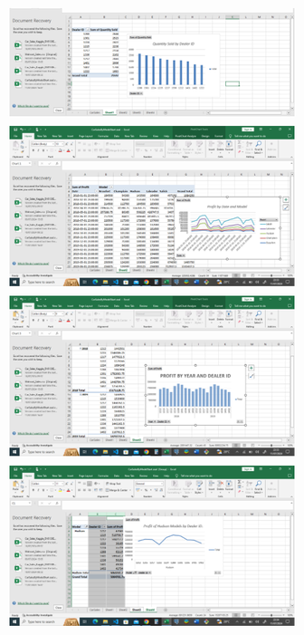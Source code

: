 
![Image Hosting Demo](/zeal.png)

![Image Hosting Demo](/zeal1.png)

![Image Hosting Demo](/zeal2.png)

![Image Hosting Demo](/zeal3.png)

